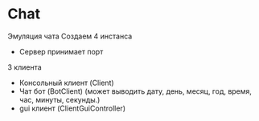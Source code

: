# Chat
Эмуляция чата
Создаем 4 инстанса
- Сервер принимает порт

3 клиента
- Консольный клиент (Client)
- Чат бот (BotClient) (может выводить дату, день, месяц, год, время, час, минуты, секунды.)
- gui клиент (ClientGuiController)

